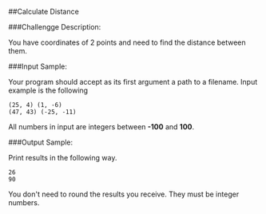 ##Calculate Distance

###Challengge Description:

You have coordinates of 2 points and need to find the distance between them.

###Input Sample:

Your program should accept as its first argument a path to a filename. Input example is the following
```
(25, 4) (1, -6)
(47, 43) (-25, -11)
```
All numbers in input are integers between **-100** and **100**.

###Output Sample:

Print results in the following way.
```
26
90
```
You don't need to round the results you receive. They must be integer numbers.
